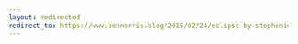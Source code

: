 ```yaml
---
layout: redirected
redirect_to: https://www.bennorris.blog/2015/02/24/eclipse-by-stephenie.html
---
```


